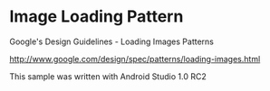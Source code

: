 Image Loading Pattern
=====================

Google's Design Guidelines - Loading Images Patterns

http://www.google.com/design/spec/patterns/loading-images.html

This sample was written with Android Studio 1.0 RC2
